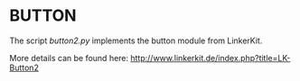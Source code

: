 # BUTTON

The script *button2.py* implements the button module from LinkerKit.

More details can be found here: http://www.linkerkit.de/index.php?title=LK-Button2